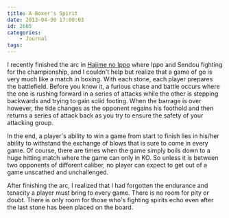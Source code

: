 ```yaml
---
title: A Boxer's Spirit
date: 2013-04-30 17:00:03
id: 2665
categories:
	- Journal
tags:
---
```


I recently finished the arc in [Hajime no Ippo](https://en.wikipedia.org/wiki/Hajime_no_Ippo) where Ippo and Sendou fighting for the championship, and I couldn't help but realize that a game of go is very much like a match in boxing. With each stone, each player prepares the battlefield. Before you know it, a furious chase and battle occurs where the one is rushing forward in a series of attacks while the other is stepping backwards and trying to gain solid footing. When the barrage is over however, the tide changes as the opponent regains his foothold and then returns a series of attack back as you try to ensure the safety of your attacking group.

In the end, a player's ability to win a game from start to finish lies in his/her ability to withstand the exchange of blows that is sure to come in every game. Of course, there are times when the game simply boils down to a huge hitting match where the game can only in KO. So unless it is between two opponents of different caliber, no player can expect to get out of a game unscathed and unchallenged.

After finishing the arc, I realized that I had forgotten the endurance and tenacity a player must bring to every game. There is no room for pity or doubt. There is only room for those who's fighting spirits echo even after the last stone has been placed on the board.